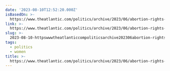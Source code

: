 ```yaml
---
date: '2023-08-10T12:52:20.000Z'
isBasedOn: >-
  https://www.theatlantic.com/politics/archive/2023/06/abortion-rights-issue-2024-election/674504/
link: >-
  https://www.theatlantic.com/politics/archive/2023/06/abortion-rights-issue-2024-election/674504/
slug: >-
  2023-08-10-httpswwwtheatlanticcompoliticsarchive202306abortion-rights-issue-2024-election674504
tags:
  - politics
  - women
title: >-
  https://www.theatlantic.com/politics/archive/2023/06/abortion-rights-issue-2024-election/674504/
---
```


